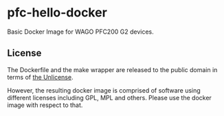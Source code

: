 # pfc-hello-docker

Basic Docker Image for WAGO PFC200 G2 devices.

## License

The Dockerfile and the make wrapper are released to the public domain in terms of [the Unlicense](http://unlicense.org).

However, the resulting docker image is comprised of software using different licenses including GPL, MPL and others. Please use the docker image with respect to that.
